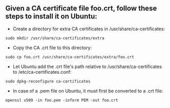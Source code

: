 ## Given a CA certificate file foo.crt, follow these steps to install it on Ubuntu:

* Create a directory for extra CA certificates in /usr/share/ca-certificates:

```sudo mkdir /usr/share/ca-certificates/extra```

* Copy the CA .crt file to this directory:

```sudo cp foo.crt /usr/share/ca-certificates/extra/foo.crt```

* Let Ubuntu add the .crt file's path relative to /usr/share/ca-certificates to /etc/ca-certificates.conf:

```sudo dpkg-reconfigure ca-certificates```

* In case of a .pem file on Ubuntu, it must first be converted to a .crt file:

```openssl x509 -in foo.pem -inform PEM -out foo.crt```
